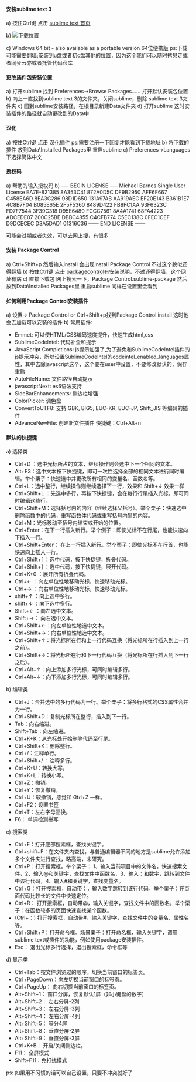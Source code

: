 #### 安装sublime text 3

a) 按住Ctrl键 点击 [sublime text 首页](http://www.sublimetext.com/)

b) ![下载位置](http://7xif9n.com1.z0.glb.clouddn.com/NY9%5BXR2P_37_4U5W%25%7B3UKQ7.png)

c) Windows 64 bit - also available as a portable version  64位便携版 ps:下载可能需要翻墙;安装到u盘或者初c盘其他的位置，因为这个我们可以随时拷贝走或者同步云亦或者托管代码仓库

<!-- more -->
#### 更改插件包安装位置
a) 打开sublime 找到 Preferences->Browse Packages…… 打开默认安装包位置
b) 向上一直找到sublime text 3的文件夹，关闭sublime，删除 sublime text 3文件夹
c) 回到sublime安装路径，在根目录新建Data文件夹
d) 打开sublime 这时安装插件的路径就自动更改到的Data中

#### 汉化

a) 按住Ctrl键 点击 [汉化插件](http://sublimetext.iaixue.com/forum.php?mod=viewthread&tid=342&extra=&page=1)
ps:需要注册一下回复才能看到下载地址
b) 将下载的插件 放到Data\Installed Packages里 重启sublime
c) Preferences->Languages 下选择简体中文

#### 授权码

a) 帮助的输入授权码
b)
    —– BEGIN LICENSE —–
    Michael Barnes
    Single User License
    EA7E-821385
    8A353C41 872A0D5C DF9B2950 AFF6F667
    C458EA6D 8EA3C286 98D1D650 131A97AB
    AA919AEC EF20E143 B361B1E7 4C8B7F04
    B085E65E 2F5F5360 8489D422 FB8FC1AA
    93F6323C FD7F7544 3F39C318 D95E6480
    FCCC7561 8A4A1741 68FA4223 ADCEDE07
    200C25BE DBBC4855 C4CFB774 C5EC138C
    0FEC1CEF D9DCECEC D3A5DAD1 01316C36
    —— END LICENSE ——

可能会过期或者失效，可以去网上搜，有很多

#### 安装 Package Control

a) Ctrl+Shift+p 然后输入install 会出现Install Package Control 不过这个貌似还得翻墙
b) 按住Ctrl键 点击 [packagecontrol](https://packagecontrol.io/installation)有安装说明，不过还得翻墙，这个网址有病
c) 直接下载包 网上搜索一下，Package Control.sublime-package 然后放到Data\Installed Packages里 重启sublime 同样在设置里会看到

#### 如何利用Package Control安装插件
 a) 设置-> Package Control  or  Ctrl+Shift+p找到Package Control install 这时他会去加载可以安装的插件
 b) 常用插件:
- Emmet: 可以使HTML/CSS编码速度提升，快速生成html,css
- SublimeCodeIntel: 代码补全和提示
- JavaScript Completions: js提示加强了,为了避免和SublimeCodeIntel插件的js提示冲突，所以设置SublimeCodeIntel的codeintel_enabled_languages属性，其中去除javascript这个，这个要在user中设置，不要修改默认的，保存重启
- AutoFileName: 文件路径自动提示
- javascriptNext: es6语法支持
- SideBarEnhancements: 侧边栏增强
- ColorPicker: 调色盘
- ConvertToUTF8: 支持 GBK, BIG5, EUC-KR, EUC-JP, Shift_JIS 等编码的插件
- AdvanceNewFile: 创建新文件插件 快捷键：Ctrl+Alt+n

#### 默认的快捷键

a) 选择类
* Ctrl+D ：选中光标所占的文本，继续操作则会选中下一个相同的文本。
* Alt+F3：选中文本按下快捷键，即可一次性选择全部的相同文本进行同时编辑。举个栗子：快速选中并更改所有相同的变量名、函数名等。
* Ctrl+L：选中整行，继续操作则继续选择下一行，效果和 Shift+↓ 效果一样
* Ctrl+Shift+L ：先选中多行，再按下快捷键，会在每行行尾插入光标，即可同时编辑这些行。
* Ctrl+Shift+M：选择括号内的内容（继续选择父括号）。举个栗子：快速选中删除函数中的代码，重写函数体代码或重写括号内里的内容。
* Ctrl+M：光标移动至括号内结束或开始的位置。
* Ctrl+Enter：在下一行插入新行。举个例子：即使光标不在行尾，也能快速向下插入一行。
* Ctrl+Shift+Enter： 在上一行插入新行。举个栗子：即使光标不在行首，也能快速向上插入一行。
* Ctrl+Shift+[ ：选中代码，按下快捷键，折叠代码。
* Ctrl+Shift+] ：选中代码，按下快捷键，展开代码。
* Ctrl+K+0 ：展开所有折叠代码。
* Ctrl+← ：向左单位性地移动光标，快速移动光标。
* Ctrl+→ ：向右单位性地移动光标，快速移动光标。
* shift+↑ ：向上选中多行。
* shift+↓ ：向下选中多行。
* Shift+← ：向左选中文本。
* Shift+→： 向右选中文本。
* Ctrl+Shift+←：向左单位性地选中文本。
* Ctrl+Shift+→：向右单位性地选中文本。
* Ctrl+Shift+↑：将光标所在行和上一行代码互换（将光标所在行插入到上一行之前）。
* Ctrl+Shift+↓：将光标所在行和下一行代码互换（将光标所在行插入到下一行之后）。
* Ctrl+Alt+↑：向上添加多行光标，可同时编辑多行。
* Ctrl+Alt+↓：向下添加多行光标，可同时编辑多行。

b) 编辑类
* Ctrl+J：合并选中的多行代码为一行。举个栗子：将多行格式的CSS属性合并为一行。
* Ctrl+Shift+D：复制光标所在整行，插入到下一行。
* Tab：向右缩进。
* Shift+Tab：向左缩进。
* Ctrl+K+K：从光标处开始删除代码至行尾。
* Ctrl+Shift+K：删除整行。
* Ctrl+/：注释单行。
* Ctrl+Shift+/ ：注释多行。
* Ctrl+K+U：转换大写。
* Ctrl+K+L：转换小写。
* Ctrl+Z：撤销。
* Ctrl+Y：恢复撤销。
* Ctrl+U：软撤销，感觉和 Gtrl+Z 一样。
* Ctrl+F2：设置书签
* Ctrl+T：左右字母互换。
* F6： 单词检测拼写

c) 搜索类
* Ctrl+F：打开底部搜索框，查找关键字。
* Ctrl+shift+F：在文件夹内查找，与普通编辑器不同的地方是sublime允许添加多个文件夹进行查找，略高端，未研究。
* Ctrl+P：打开搜索框。举个栗子：
1、输入当前项目中的文件名，快速搜索文件，2、输入@和关键字，查找文件中函数名，3、输入：和数字，跳转到文件中该行代码，4、输入#和关键字，查找变量名。
* Ctrl+G：打开搜索框，自动带：，输入数字跳转到该行代码。举个栗子：在页面代码比较长的文件中快速定位。
* Ctrl+R： 打开搜索框，自动带@，输入关键字，查找文件中的函数名。举个栗子：在函数较多的页面快速查找某个函数。
* (Ctrl+：) 打开搜索框，自动带#，输入关键字，查找文件中的变量名、属性名等。
* Ctrl+Shift+P：打开命令框。场景栗子：打开命名框，输入关键字，调用sublime text或插件的功能，例如使用package安装插件。
* Esc： 退出光标多行选择，退出搜索框，命令框等

d) 显示类
* Ctrl+Tab：按文件浏览过的顺序，切换当前窗口的标签页。
* Ctrl+PageDown：向左切换当前窗口的标签页。
* Ctrl+PageUp： 向右切换当前窗口的标签页。
* Alt+Shift+1： 窗口分屏，恢复默认1屏（非小键盘的数字）
* Alt+Shift+2： 左右分屏-2列
* Alt+Shift+3： 左右分屏-3列
* Alt+Shift+4： 左右分屏-4列
* Alt+Shift+5： 等分4屏
* Alt+Shift+8： 垂直分屏-2屏
* Alt+Shift+9： 垂直分屏-3屏
* Ctrl+K+B： 开启/关闭侧边栏。
* F11： 全屏模式
* Shift+F11：免打扰模式


ps: 如果用不习惯的话可以自己设置，只要不冲突就好了